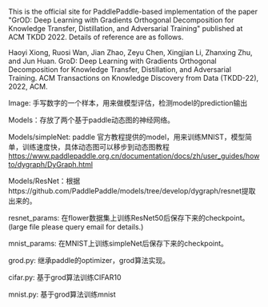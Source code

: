 This is the official site for PaddlePaddle-based implementation of the paper "GrOD: Deep Learning with Gradients Orthogonal Decomposition for Knowledge Transfer, Distillation, and Adversarial Training" published at ACM TKDD 2022. Details of reference are as follows.

Haoyi Xiong, Ruosi Wan, Jian Zhao, Zeyu Chen, Xingjian Li, Zhanxing Zhu, and Jun Huan. GroD: Deep Learning with Gradients Orthogonal Decomposition for Knowledge Transfer, Distillation, and Adversarial Training. ACM Transactions on Knowledge Discovery from Data (TKDD-22), 2022, ACM.


Image: 手写数字的一个样本，用来做模型评估，检测model的prediction输出

Models：存放了两个基于paddle动态图的神经网络。

Models/simpleNet: paddle 官方教程提供的model，用来训练MNIST，模型简单，训练速度快，具体动态图可以移步到动态图教程
https://www.paddlepaddle.org.cn/documentation/docs/zh/user_guides/howto/dygraph/DyGraph.html

Models/ResNet：根据https://github.com/PaddlePaddle/models/tree/develop/dygraph/resnet提取出来的。

resnet_params: 在flower数据集上训练ResNet50后保存下来的checkpoint。(large file please query email for details.)

mnist_params: 在MNIST上训练simpleNet后保存下来的checkpoint。

grod.py: 继承paddle的optimizer，grod算法实现。

cifar.py: 基于grod算法训练CIFAR10

mnist.py: 基于grod算法训练mnist
